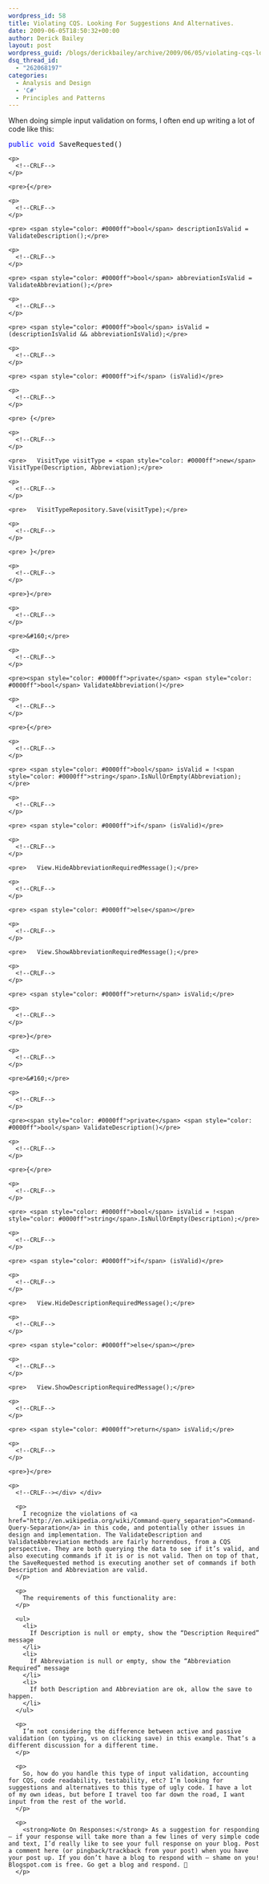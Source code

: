 ```yaml
---
wordpress_id: 58
title: Violating CQS. Looking For Suggestions And Alternatives.
date: 2009-06-05T18:50:32+00:00
author: Derick Bailey
layout: post
wordpress_guid: /blogs/derickbailey/archive/2009/06/05/violating-cqs-looking-for-suggestions-and-alternatives.aspx
dsq_thread_id:
  - "262068197"
categories:
  - Analysis and Design
  - 'C#'
  - Principles and Patterns
---
```

When doing simple input validation on forms, I often end up writing a lot of code like this:

<div>
  <div>
    <pre><span style="color: #0000ff">public</span> <span style="color: #0000ff">void</span> SaveRequested()</pre>
    
    <p>
      <!--CRLF-->
    </p>
    
    <pre>{</pre>
    
    <p>
      <!--CRLF-->
    </p>
    
    <pre> <span style="color: #0000ff">bool</span> descriptionIsValid = ValidateDescription();</pre>
    
    <p>
      <!--CRLF-->
    </p>
    
    <pre> <span style="color: #0000ff">bool</span> abbreviationIsValid = ValidateAbbreviation();</pre>
    
    <p>
      <!--CRLF-->
    </p>
    
    <pre> <span style="color: #0000ff">bool</span> isValid = (descriptionIsValid && abbreviationIsValid);</pre>
    
    <p>
      <!--CRLF-->
    </p>
    
    <pre> <span style="color: #0000ff">if</span> (isValid)</pre>
    
    <p>
      <!--CRLF-->
    </p>
    
    <pre> {</pre>
    
    <p>
      <!--CRLF-->
    </p>
    
    <pre>   VisitType visitType = <span style="color: #0000ff">new</span> VisitType(Description, Abbreviation);</pre>
    
    <p>
      <!--CRLF-->
    </p>
    
    <pre>   VisitTypeRepository.Save(visitType);</pre>
    
    <p>
      <!--CRLF-->
    </p>
    
    <pre> }</pre>
    
    <p>
      <!--CRLF-->
    </p>
    
    <pre>}</pre>
    
    <p>
      <!--CRLF-->
    </p>
    
    <pre>&#160;</pre>
    
    <p>
      <!--CRLF-->
    </p>
    
    <pre><span style="color: #0000ff">private</span> <span style="color: #0000ff">bool</span> ValidateAbbreviation()</pre>
    
    <p>
      <!--CRLF-->
    </p>
    
    <pre>{</pre>
    
    <p>
      <!--CRLF-->
    </p>
    
    <pre> <span style="color: #0000ff">bool</span> isValid = !<span style="color: #0000ff">string</span>.IsNullOrEmpty(Abbreviation);</pre>
    
    <p>
      <!--CRLF-->
    </p>
    
    <pre> <span style="color: #0000ff">if</span> (isValid)</pre>
    
    <p>
      <!--CRLF-->
    </p>
    
    <pre>   View.HideAbbreviationRequiredMessage();</pre>
    
    <p>
      <!--CRLF-->
    </p>
    
    <pre> <span style="color: #0000ff">else</span></pre>
    
    <p>
      <!--CRLF-->
    </p>
    
    <pre>   View.ShowAbbreviationRequiredMessage();</pre>
    
    <p>
      <!--CRLF-->
    </p>
    
    <pre> <span style="color: #0000ff">return</span> isValid;</pre>
    
    <p>
      <!--CRLF-->
    </p>
    
    <pre>}</pre>
    
    <p>
      <!--CRLF-->
    </p>
    
    <pre>&#160;</pre>
    
    <p>
      <!--CRLF-->
    </p>
    
    <pre><span style="color: #0000ff">private</span> <span style="color: #0000ff">bool</span> ValidateDescription()</pre>
    
    <p>
      <!--CRLF-->
    </p>
    
    <pre>{</pre>
    
    <p>
      <!--CRLF-->
    </p>
    
    <pre> <span style="color: #0000ff">bool</span> isValid = !<span style="color: #0000ff">string</span>.IsNullOrEmpty(Description);</pre>
    
    <p>
      <!--CRLF-->
    </p>
    
    <pre> <span style="color: #0000ff">if</span> (isValid)</pre>
    
    <p>
      <!--CRLF-->
    </p>
    
    <pre>   View.HideDescriptionRequiredMessage();</pre>
    
    <p>
      <!--CRLF-->
    </p>
    
    <pre> <span style="color: #0000ff">else</span></pre>
    
    <p>
      <!--CRLF-->
    </p>
    
    <pre>   View.ShowDescriptionRequiredMessage();</pre>
    
    <p>
      <!--CRLF-->
    </p>
    
    <pre> <span style="color: #0000ff">return</span> isValid;</pre>
    
    <p>
      <!--CRLF-->
    </p>
    
    <pre>}</pre>
    
    <p>
      <!--CRLF--></div> </div> 
      
      <p>
        I recognize the violations of <a href="http://en.wikipedia.org/wiki/Command-query_separation">Command-Query-Separation</a> in this code, and potentially other issues in design and implementation. The ValidateDescription and ValidateAbbreviation methods are fairly horrendous, from a CQS perspective. They are both querying the data to see if it’s valid, and also executing commands if it is or is not valid. Then on top of that, the SaveRequested method is executing another set of commands if both Description and Abbreviation are valid.
      </p>
      
      <p>
        The requirements of this functionality are:
      </p>
      
      <ul>
        <li>
          If Description is null or empty, show the “Description Required” message
        </li>
        <li>
          If Abbreviation is null or empty, show the “Abbreviation Required” message
        </li>
        <li>
          If both Description and Abbreviation are ok, allow the save to happen.
        </li>
      </ul>
      
      <p>
        I’m not considering the difference between active and passive validation (on typing, vs on clicking save) in this example. That’s a different discussion for a different time.
      </p>
      
      <p>
        So, how do you handle this type of input validation, accounting for CQS, code readability, testability, etc? I’m looking for suggestions and alternatives to this type of ugly code. I have a lot of my own ideas, but before I travel too far down the road, I want input from the rest of the world.
      </p>
      
      <p>
        <strong>Note On Responses:</strong> As a suggestion for responding – if your response will take more than a few lines of very simple code and text, I’d really like to see your full response on your blog. Post a comment here (or pingback/trackback from your post) when you have your post up. If you don’t have a blog to respond with – shame on you! Blogspot.com is free. Go get a blog and respond. 🙂
      </p>